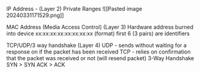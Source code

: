 IP Address - (Layer 2)
	Private Ranges 
		![[Pasted image 20240331171529.png]]

MAC Address (Media Access Control) (Layer 3)
	Hardware address burned into device
		xx:xx:xx:xx:xx:xx:xx:xx (format)
		first 6 (3 pairs) are identifiers

TCP/UDP/3 way handshake (Layer 4)
	UDP - sends without waiting for a response on if the packet has been received
	TCP - relies on confirmation that the packet was received or not (will resend packet)
		3-Way Handshake
			SYN > SYN ACK > ACK